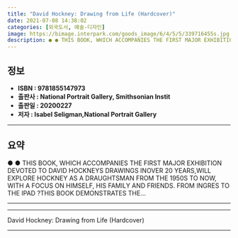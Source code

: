 ```yaml
---
title: "David Hockney: Drawing from Life (Hardcover)"
date: 2021-07-08 14:38:02
categories: [외국도서, 예술-디자인]
image: https://bimage.interpark.com/goods_image/6/4/5/5/339716455s.jpg
description: ● ● THIS BOOK, WHICH ACCOMPANIES THE FIRST MAJOR EXHIBITION DEVOTED TO DAVID HOCKNEYS DRAWINGS INOVER 20 YEARS,WILL EXPLORE HOCKNEY AS A DRAUGHTSMAN FROM THE
---
```


## **정보**

- **ISBN : 9781855147973**
- **출판사 : National Portrait Gallery, Smithsonian Instit**
- **출판일 : 20200227**
- **저자 : Isabel Seligman,National Portrait Gallery**

------



## **요약**

●  ●  THIS BOOK, WHICH ACCOMPANIES THE FIRST MAJOR EXHIBITION DEVOTED TO DAVID HOCKNEYS DRAWINGS INOVER 20 YEARS,WILL EXPLORE HOCKNEY AS A DRAUGHTSMAN FROM THE 1950S TO NOW, WITH A FOCUS ON HIMSELF, HIS FAMILY AND FRIENDS. FROM INGRES TO THE IPAD ?THIS BOOK DEMONSTRATES THE... 

------



------


David Hockney: Drawing from Life (Hardcover) 

------


